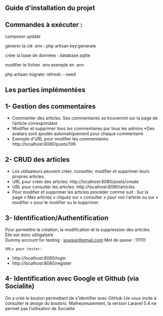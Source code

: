 ## Guide d'installation du projet

## Commandes à exécuter :
   
 
  <p>composer update</p>
  <p>génerer la clé .env :  php artisan key:generate</p>
  <p>créer la base de données : database.sqlite </p>
  <p>modifier le fichier .env.exemple en .env </p>
  <p>php artisan migrate: refresh --seed</p>
             
  ## Les parties implémentées
     
   1- Gestion des commentaires
   ------------------------------
  * Commenter des articles. Ses commentaires se trouveront sur la page de l’article correspondant
  * Modifier et supprimer tous les commentaires par tous les admins
  *Des avatars sont ajoutés automatiquement pour chaque commentaire
  * Exemple d'URL pour modifier les commentaires: http://localhost:8080/posts/106
 
   2- CRUD des articles
   ----------------------
   * Les utilisateurs peuvent créer, consulter, modifier et supprimer leurs propres articles.
   * URL pour créer des articles: http://localhost:8080/posts/create
   * URL pour consulter les articles: http://localhost:8080/articles
   * Pour modifier et supprimer les articles procéder comme suit :
   Sur la page « Mes articles » cliquez sur « consulter » pour voir l’article ou sur « modifier » pour le modifier ou le supprimer.
     
   3- Identification/Authentification
   ----------------------------------------------------------------------------------
   Pour permettre la création, la modification et la suppression des articles. Elle est donc obligatoire</br>
      Dummy account for testing : 
      souguir@gmail.com
      Mot de passe : 111111

    URLs pour tester:
   * http://localhost:8080/login
   * http://localhost:8080/register
     
        
   4- Identification avec Google et Github (via Socialite)
   --------------------------------------------------------------
  On a créé le bouton permettant de s’identifier avec GitHub (Je vous invite à consulter le design du bouton). Malheureusement, la         version Laravel 5.4 ne permet pas l’utilisation de Socialite
